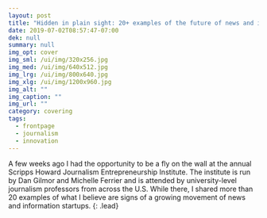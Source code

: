 ```yaml
---
layout: post
title: "Hidden in plain sight: 20+ examples of the future of news and information"
date: 2019-07-02T08:57:47-07:00
dek: null
summary: null
img_opt: cover
img_sml: /ui/img/320x256.jpg
img_med: /ui/img/640x512.jpg
img_lrg: /ui/img/800x640.jpg
img_xlg: /ui/img/1200x960.jpg
img_alt: ""
img_caption: ""
img_url: ""
category: covering
tags: 
  - frontpage
  - journalism
  - innovation
---
```


A few weeks ago I had the opportunity to be a fly on the wall at the annual Scripps Howard Journalism Entrepreneurship Institute. The institute is run by Dan Gilmor and Michelle Ferrier and is attended by university-level journalism professors from across the U.S. While there, I shared more than 20 examples of what I believe are signs of a growing movement of news and information startups.
{: .lead}
